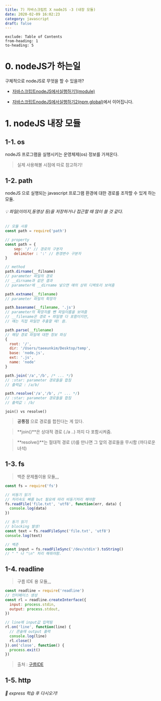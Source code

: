 ```yaml
---
title: 7) 자바스크립트 X nodeJS -3 (내장 모듈)
date: 2020-02-09 16:02:23
category: javascript
draft: false
---
```


```toc
exclude: Table of Contents
from-heading: 1
to-heading: 5
```

# 0. nodeJS가 하는일

구체적으로 nodeJS로 무엇을 할 수 있을까?

- [자바스크립트nodeJS에서실행하기1(module)](https://taeny.dev/environment/env5_%EC%9E%90%EB%B0%94%EC%8A%A4%ED%81%AC%EB%A6%BD%ED%8A%B8%20nodeJS%EC%97%90%EC%84%9C%20%EC%8B%A4%ED%96%89%ED%95%98%EA%B8%B0/)

- [자바스크립트nodeJS에서실행하기2(npm,global)](https://taeny.dev/environment/env6_%EC%9E%90%EB%B0%94%EC%8A%A4%ED%81%AC%EB%A6%BD%ED%8A%B8%20nodeJS%EC%97%90%EC%84%9C%20%EC%8B%A4%ED%96%89%ED%95%98%EA%B8%B02/)에서 이어집니다.

# 1. nodeJS 내장 모듈

## 1-1. os

nodeJS 프로그램을 실행시키는 운영체제(os) 정보를 가져온다.

> 실제 사용해볼 시점에 따로 참고하기!

## 1-2. path

nodeJS 으로 실행되는 javascript 프로그램 환경에 대한 경로를 조작할 수 있게 하는 모듈.

###### :bulb: 파일(이미지,동영상 등)을 저장하거나 접근할 때 많이 쓸 것 같다.

```javascript
// 모듈 사용
const path = require('path')

// property
const path = {
    sep: '/' // 경로의 구분자
    delimiter : ':' // 환경변수 구분자
}

// method
path.dirname(__filname)
// parameter 파일의 경로
// __dirname과 같은 결과
// parameter에 __dirname 넣으면 얘의 상위 디렉토리 보여줌

path.extname(__filename)
// parameter 파일의 확장자

path.basename(__filename, '.js')
// parameter의 확장자를 뺀 파일이름을 보여줌
// __filename은 경로 + 파일명 다 포함이지만,
// 얘는 직접 파일만 추출할 때! 씀.

path.parse(__filename)
// 해당 경로 파일에 대한 정보 파싱
{
  root: '/',
  dir: '/Users/taeeunkim/Desktop/temp',
  base: 'node.js',
  ext: '.js',
  name: 'node'
}

path.join('/a','/b', /* ... */)
// :star: parameter 경로들을 합침
// 출력값 : /a/b/

path.resolve('/a','/b', /* ... */)
// :star: parameter 경로들을 합침
// 출력값 : /b/
```

`join() vs resolve()`

> **공통점** 으로 경로를 합친다는 게 있다.

> **join()**은 상대적 경로 (./a ..) 까지 다 포함시켜줌.

> **resolve()**는 절대적 경로 (/)를 만나면 그 앞의 경로들을 무시함 (까다로운녀석)

## 1-3. fs

> 백준 문제풀이용 모듈,,,

```javascript
const fs = require('fs')

// 비동기 읽기
// 처리속도 빠름 but 필요에 따라 비동기처리 해야함
fs.readFile('file.txt', 'utf8', function(err, data) {
  console.log(data)
})

// 동기 읽기
// blocking 발생!
const text = fs.readFileSync('file.txt', 'utf8')
console.log(text)

// 백준
const input = fs.readFileSync('/dev/stdin').toString()
// " " 나 "\n" 처리 해줘야함.
```

## 1-4. readline

> 구름 IDE 용 모듈,,,

```javascript
const readline = require('readline')
// 인터페이스 생성
const rl = readline.createInterface({
  input: process.stdin,
  output: process.stdout,
})

// line에 input값 입력됨
rl.on('line', function(line) {
  // 콘솔에 output 출력
  console.log(line)
  rl.close()
}).on('close', function() {
  process.exit()
})
```

> 출처 : [구름IDE](https://www.goorm.io/)

## 1-5. http

###### :hatched_chick: express 학습 후 다시오기!
